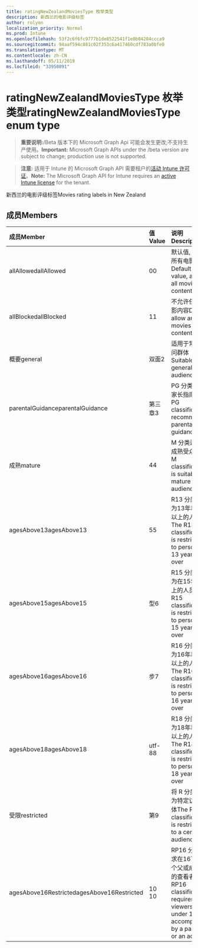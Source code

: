 ```yaml
---
title: ratingNewZealandMoviesType 枚举类型
description: 新西兰的电影评级标签
author: rolyon
localization_priority: Normal
ms.prod: Intune
ms.openlocfilehash: 53f2c6f6fc9777b1de8522541f1e0b84284ccca9
ms.sourcegitcommit: 94aaf594c881c02f353c6a417460cdf783a0bfe0
ms.translationtype: MT
ms.contentlocale: zh-CN
ms.lasthandoff: 05/11/2019
ms.locfileid: "33950891"
---
```

# <a name="ratingnewzealandmoviestype-enum-type"></a><span data-ttu-id="4cab5-103">ratingNewZealandMoviesType 枚举类型</span><span class="sxs-lookup"><span data-stu-id="4cab5-103">ratingNewZealandMoviesType enum type</span></span>

> <span data-ttu-id="4cab5-104">**重要说明:**/Beta 版本下的 Microsoft Graph Api 可能会发生更改;不支持生产使用。</span><span class="sxs-lookup"><span data-stu-id="4cab5-104">**Important:** Microsoft Graph APIs under the /beta version are subject to change; production use is not supported.</span></span>

> <span data-ttu-id="4cab5-105">**注意:** 适用于 Intune 的 Microsoft Graph API 需要租户的[活动 Intune 许可证](https://go.microsoft.com/fwlink/?linkid=839381)。</span><span class="sxs-lookup"><span data-stu-id="4cab5-105">**Note:** The Microsoft Graph API for Intune requires an [active Intune license](https://go.microsoft.com/fwlink/?linkid=839381) for the tenant.</span></span>

<span data-ttu-id="4cab5-106">新西兰的电影评级标签</span><span class="sxs-lookup"><span data-stu-id="4cab5-106">Movies rating labels in New Zealand</span></span>

## <a name="members"></a><span data-ttu-id="4cab5-107">成员</span><span class="sxs-lookup"><span data-stu-id="4cab5-107">Members</span></span>
|<span data-ttu-id="4cab5-108">成员</span><span class="sxs-lookup"><span data-stu-id="4cab5-108">Member</span></span>|<span data-ttu-id="4cab5-109">值</span><span class="sxs-lookup"><span data-stu-id="4cab5-109">Value</span></span>|<span data-ttu-id="4cab5-110">说明</span><span class="sxs-lookup"><span data-stu-id="4cab5-110">Description</span></span>|
|:---|:---|:---|
|<span data-ttu-id="4cab5-111">allAllowed</span><span class="sxs-lookup"><span data-stu-id="4cab5-111">allAllowed</span></span>|<span data-ttu-id="4cab5-112">0</span><span class="sxs-lookup"><span data-stu-id="4cab5-112">0</span></span>|<span data-ttu-id="4cab5-113">默认值, 允许所有电影内容</span><span class="sxs-lookup"><span data-stu-id="4cab5-113">Default value, allow all movies content</span></span>|
|<span data-ttu-id="4cab5-114">allBlocked</span><span class="sxs-lookup"><span data-stu-id="4cab5-114">allBlocked</span></span>|<span data-ttu-id="4cab5-115">1</span><span class="sxs-lookup"><span data-stu-id="4cab5-115">1</span></span>|<span data-ttu-id="4cab5-116">不允许任何电影内容</span><span class="sxs-lookup"><span data-stu-id="4cab5-116">Do not allow any movies content</span></span>|
|<span data-ttu-id="4cab5-117">概要</span><span class="sxs-lookup"><span data-stu-id="4cab5-117">general</span></span>|<span data-ttu-id="4cab5-118">双面</span><span class="sxs-lookup"><span data-stu-id="4cab5-118">2</span></span>|<span data-ttu-id="4cab5-119">适用于常规访问群体</span><span class="sxs-lookup"><span data-stu-id="4cab5-119">Suitable for general audience</span></span>|
|<span data-ttu-id="4cab5-120">parentalGuidance</span><span class="sxs-lookup"><span data-stu-id="4cab5-120">parentalGuidance</span></span>|<span data-ttu-id="4cab5-121">第三章</span><span class="sxs-lookup"><span data-stu-id="4cab5-121">3</span></span>|<span data-ttu-id="4cab5-122">PG 分类建议家长指南</span><span class="sxs-lookup"><span data-stu-id="4cab5-122">The PG classification recommends parental guidance</span></span>|
|<span data-ttu-id="4cab5-123">成熟</span><span class="sxs-lookup"><span data-stu-id="4cab5-123">mature</span></span>|<span data-ttu-id="4cab5-124">4</span><span class="sxs-lookup"><span data-stu-id="4cab5-124">4</span></span>|<span data-ttu-id="4cab5-125">M 分类适用于成熟受众</span><span class="sxs-lookup"><span data-stu-id="4cab5-125">The M classification is suitable for mature audience</span></span>|
|<span data-ttu-id="4cab5-126">agesAbove13</span><span class="sxs-lookup"><span data-stu-id="4cab5-126">agesAbove13</span></span>|<span data-ttu-id="4cab5-127">5</span><span class="sxs-lookup"><span data-stu-id="4cab5-127">5</span></span>|<span data-ttu-id="4cab5-128">R13 分类限制为13年以上及以上的人员</span><span class="sxs-lookup"><span data-stu-id="4cab5-128">The R13 classification is restricted to persons 13 years and over</span></span>|
|<span data-ttu-id="4cab5-129">agesAbove15</span><span class="sxs-lookup"><span data-stu-id="4cab5-129">agesAbove15</span></span>|<span data-ttu-id="4cab5-130">型</span><span class="sxs-lookup"><span data-stu-id="4cab5-130">6</span></span>|<span data-ttu-id="4cab5-131">R15 分类限制为在15年和以上的人员</span><span class="sxs-lookup"><span data-stu-id="4cab5-131">The R15 classification is restricted to persons 15 years and over</span></span>|
|<span data-ttu-id="4cab5-132">agesAbove16</span><span class="sxs-lookup"><span data-stu-id="4cab5-132">agesAbove16</span></span>|<span data-ttu-id="4cab5-133">步</span><span class="sxs-lookup"><span data-stu-id="4cab5-133">7</span></span>|<span data-ttu-id="4cab5-134">R16 分类限制为16年以上及以上的人员</span><span class="sxs-lookup"><span data-stu-id="4cab5-134">The R16 classification is restricted to persons 16 years and over</span></span>|
|<span data-ttu-id="4cab5-135">agesAbove18</span><span class="sxs-lookup"><span data-stu-id="4cab5-135">agesAbove18</span></span>|<span data-ttu-id="4cab5-136">utf-8</span><span class="sxs-lookup"><span data-stu-id="4cab5-136">8</span></span>|<span data-ttu-id="4cab5-137">R18 分类限制为18年以上及以上的人员</span><span class="sxs-lookup"><span data-stu-id="4cab5-137">The R18 classification is restricted to persons 18 years and over</span></span>|
|<span data-ttu-id="4cab5-138">受限</span><span class="sxs-lookup"><span data-stu-id="4cab5-138">restricted</span></span>|<span data-ttu-id="4cab5-139">第</span><span class="sxs-lookup"><span data-stu-id="4cab5-139">9</span></span>|<span data-ttu-id="4cab5-140">将 R 分类限制为特定访问群体</span><span class="sxs-lookup"><span data-stu-id="4cab5-140">The R classification is restricted to a certain audience</span></span>|
|<span data-ttu-id="4cab5-141">agesAbove16Restricted</span><span class="sxs-lookup"><span data-stu-id="4cab5-141">agesAbove16Restricted</span></span>|<span data-ttu-id="4cab5-142">10 </span><span class="sxs-lookup"><span data-stu-id="4cab5-142">10</span></span>|<span data-ttu-id="4cab5-143">RP16 分类要求在16下有一个父或成年人的查看者</span><span class="sxs-lookup"><span data-stu-id="4cab5-143">The RP16 classification requires viewers under 16 accompanied by a parent or an adult</span></span>|




